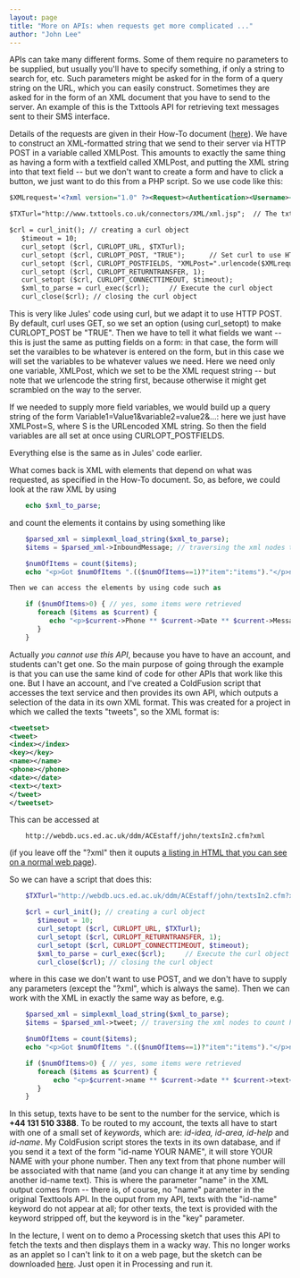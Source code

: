 ```yaml
---
layout: page
title: "More on APIs: when requests get more complicated ..."
author: "John Lee"
---
```


APIs can take many different forms. Some of them require no parameters
to be supplied, but usually you'll have to specify something, if only a
string to search for, etc. Such parameters might be asked for in the
form of a query string on the URL, which you can easily construct.
Sometimes they are asked for in the form of an XML document that you
have to send to the server. An example of this is the Txttools API for
retrieving text messages sent to their SMS interface.

Details of the requests are given in their How-To document
([here](XML_Messaging_Connector_for_txttools_2.2.pdf)). We have to
construct an XML-formatted string that we send to their server via HTTP
POST in a variable called XMLPost. This amounts to exactly the same
thing as having a form with a textfield called XMLPost, and putting the
XML string into that text field -- but we don't want to create a form
and have to click a button, we just want to do this from a PHP script.
So we use code like this:

```xml
$XMLrequest='<?xml version="1.0" ?><Request><Authentication><Username><![CDATA[jlee@ed]]></Username><Password><![CDATA[PASSWORD-GOES-HERE]]></Password> </Authentication><RetrieveInbound><RetrieveType><![CDATA[ALL]]></RetrieveType></RetrieveInbound></Request>';

$TXTurl="http://www.txttools.co.uk/connectors/XML/xml.jsp";  // The txttools API URL

$crl = curl_init(); // creating a curl object
   $timeout = 10;
   curl_setopt ($crl, CURLOPT_URL, $TXTurl);
   curl_setopt ($crl, CURLOPT_POST, "TRUE");      // Set curl to use HTTP POST, because by default it uses GET
   curl_setopt ($crl, CURLOPT_POSTFIELDS, "XMLPost=".urlencode($XMLrequest)); // Set "form field" XMLPost: NB the XML request is URLencoded!
   curl_setopt ($crl, CURLOPT_RETURNTRANSFER, 1);
   curl_setopt ($crl, CURLOPT_CONNECTTIMEOUT, $timeout);
   $xml_to_parse = curl_exec($crl);     // Execute the curl object
   curl_close($crl); // closing the curl object
```

This is very like Jules' code using curl, but we adapt it to use HTTP
POST. By default, curl uses GET, so we set an option (using
curl_setopt) to make CURLOPT_POST be "TRUE". Then we have to tell it
what fields we want -- this is just the same as putting fields on a
form: in that case, the form will set the varaibles to be whatever is
entered on the form, but in this case we will set the variables to be
whatever values we need. Here we need only one variable, XMLPost, which
we set to be the XML request string -- but note that we urlencode the
string first, because otherwise it might get scrambled on the way to the
server.

If we needed to supply more field variables, we would build up a query
string of the form Variable1=Value1&variable2=value2&...: here we just
have XMLPost=S, where S is the URLencoded XML string. So then the field
variables are all set at once using CURLOPT_POSTFIELDS.

Everything else is the same as in Jules' code earlier.

What comes back is XML with elements that depend on what was requested,
as specified in the How-To document. So, as before, we could look at the
raw XML by using

```php
    echo $xml_to_parse;
```

and count the elements it contains by using something like

```php
    $parsed_xml = simplexml_load_string($xml_to_parse);
    $items = $parsed_xml->InboundMessage; // traversing the xml nodes to count how many photos were retrieved

    $numOfItems = count($items);
    echo "<p>Got $numOfItems ".(($numOfItems==1)?"item":"items")."</p>n";  // Conditional prints "item" if numOfItems==1, else "items"

Then we can access the elements by using code such as

    if ($numOfItems>0) { // yes, some items were retrieved
       foreach ($items as $current) {
          echo "<p>$current->Phone ** $current->Date ** $current->MessageText</p>n";
       }
    }
```

Actually _you cannot use this API_, because you have to have an account,
and students can't get one. So the main purpose of going through the
example is that you can use the same kind of code for other APIs that
work like this one. But I have an account, and I've created a
ColdFusion script that accesses the text service and then provides its
own API, which outputs a selection of the data in its own XML format.
This was created for a project in which we called the texts "tweets",
so the XML format is:

```xml
<tweetset>
<tweet>
<index></index>
<key></key>
<name></name>
<phone></phone>
<date></date>
<text></text>
</tweet>
</tweetset>
```

This can be accessed at

```
    http://webdb.ucs.ed.ac.uk/ddm/ACEstaff/john/textsIn2.cfm?xml
```

(if you leave off the "?xml" then it ouputs [a listing in HTML that
you can see on a normal web
page](http://webdb.ucs.ed.ac.uk/ddm/ACEstaff/john/textsIn2.cfm)).

So we can have a script that does this:

```php
    $TXTurl="http://webdb.ucs.ed.ac.uk/ddm/ACEstaff/john/textsIn2.cfm?xml";  // My texts API URL

    $crl = curl_init(); // creating a curl object
       $timeout = 10;
       curl_setopt ($crl, CURLOPT_URL, $TXTurl);
       curl_setopt ($crl, CURLOPT_RETURNTRANSFER, 1);
       curl_setopt ($crl, CURLOPT_CONNECTTIMEOUT, $timeout);
       $xml_to_parse = curl_exec($crl);     // Execute the curl object
       curl_close($crl); // closing the curl object
```

where in this case we don't want to use POST, and we don't have to
supply any parameters (except the "?xml", which is always the same).
Then we can work with the XML in exactly the same way as before, e.g.

```php
    $parsed_xml = simplexml_load_string($xml_to_parse);
    $items = $parsed_xml->tweet; // traversing the xml nodes to count how many "tweets" (texts) were retrieved

    $numOfItems = count($items);
    echo "<p>Got $numOfItems ".(($numOfItems==1)?"item":"items")."</p>n";  // Conditional prints "item" if numOfItems==1, else "items"

    if ($numOfItems>0) { // yes, some items were retrieved
       foreach ($items as $current) {
           echo "<p>$current->name ** $current->date ** $current->text</p>n";
       }
    }
```

In this setup, texts have to be sent to the number for the service,
which is **+44 131 510 3388**. To be routed to my account, the texts all
have to start with one of a small set of _keywords_, which are:
_id-idea, id-area, id-help_ and _id-name_. My ColdFusion script stores
the texts in its own database, and if you send it a text of the form
"id-name YOUR NAME", it will store YOUR NAME with your phone number.
Then any text from that phone number will be associated with that name
(and you can change it at any time by sending another id-name text).
This is where the parameter "name" in the XML output comes from --
there is, of course, no "name" parameter in the original Texttools
API. In the ouput from my API, texts with the "id-name" keyword do not
appear at all; for other texts, the text is provided with the keyword
stripped off, but the keyword is in the "key" parameter.

In the lecture, I went on to demo a Processing sketch that uses this API
to fetch the texts and then displays them in a wacky way. This no longer
works as an applet so I can't link to it on a web page, but the sketch
can be downloaded [here](TweetExtractor4.pde). Just open it in
Processing and run it.
